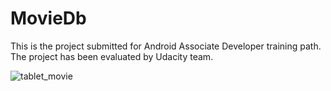 # MovieDb
This is the project submitted for Android Associate Developer training path.
The project has been evaluated by Udacity team.

![tablet_movie](https://cloud.githubusercontent.com/assets/4591903/24082288/19b524ec-0ce9-11e7-82b4-0aec6117d4db.png)
